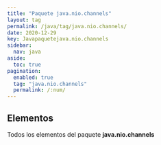 ```yaml
---
title: "Paquete java.nio.channels"
layout: tag
permalink: /java/tag/java.nio.channels/
date: 2020-12-29
key: Javapaquetejava.nio.channels
sidebar: 
  nav: java
aside: 
  toc: true
pagination: 
  enabled: true
  tag: "java.nio.channels"
  permalink: /:num/
---
```


<h2>Elementos</h2>
Todos los elementos del paquete <strong>java.nio.channels</strong>
